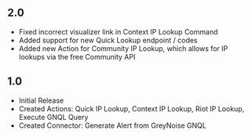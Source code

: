 ## 2.0
  - Fixed incorrect visualizer link in Context IP Lookup Command
  - Added support for new Quick Lookup endpoint / codes
  - Added new Action for Community IP Lookup, which allows for IP lookups via the free Community API

## 1.0
  - Initial Release
  - Created Actions: Quick IP Lookup, Context IP Lookup, Riot IP Lookup, Execute GNQL Query
  - Created Connector: Generate Alert from GreyNoise GNQL